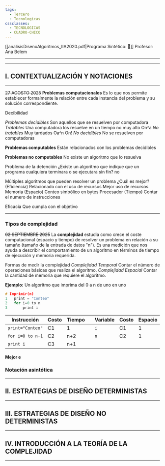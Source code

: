 ```yaml
---
tags:
  - Tercero
  - Tecnologicas
cssclasses:
  - TECNOLOGICAS
  - CUADRO-CHICO
---
```

[[analisisDisenoAlgoritmos_IIA2020.pdf|Programa Sintético: 📄]]
Profesor: Ana Belem 
____
____
## I. CONTEXTUALIZACIÓN Y NOTACIONES
---
~~27 AGOSTO 2025~~
__Problemas computacionales__ Es lo que nos permite establecer formalmente la relación entre cada instancia del problema y su solución correspondiente.

Decibilidad

_Problemas decidibles_ Son aquellos que se resuelven por computadora
	_Tratables_ Una computadora los resuelve en un tiempo no muy alto On^a
	_No tratables_ Muy tardados Oa^n  On! 
_No decidibles_ No se resuelven por computadoras

__Problemas computables__ Están relacionados con los problemas decidibles

__Problemas no computables__ No existe un algoritmo que lo resuelva

Problema de la detención ¿Existe un algoritmo que indique que un programa cualquiera terminara o se ejecutara sin fin?
no

Múltiples algoritmos que pueden resolver un problema
¿Cuál es mejor? (Eficiencia) Relacionado con el uso de recursos
Mejor uso de recursos
	Memoria (Espacio) Conteo simbólico en bytes
	Procesador (Tiempo) Contar el numero de instrucciones 

Eficacia Que cumpla con el objetivo

---
### Tipos de complejidad

~~02 SEPTIEMBRE 2025~~
La __complejidad__ estudia como crece el coste computacional (espacio y tiempo) de resolver un problema en relación a su tamaño (tamaño de la entrada de datos "n"). Es una medición que nos ayuda a describir el comportamiento de un algoritmo en términos de tiempo de ejecución y memoria requerida.

Formas de medir la complejidad
_Complejidad Temporal_ Contar el número de operaciones básicas que realiza el algoritmo.
_Complejidad Espacial_ Contar la cantidad de memoria que requiere el algoritmo.

__Ejemplo:__ Un algoritmo que imprima del 0 a n de uno en uno
``` c
# Imprimir(n)
1	print = "Conteo"
2	for i=0 to n
3		print i	
```

| Instrucción      | Costo | Tiempo |     | Variable | Costo | Espacio |
| ---------------- | ----- | ------ | --- | -------- | ----- | ------- |
| `print="Conteo"` | C1    | 1      |     | `i`      | C1    | 1       |
| `for i=0 to n-1` | C2    | n+2    |     | `n`      | C2    | 1       |
| `print i`        | C3    | n+1    |     |          |       |         |

#### Mejor e
### Notación asintótica



____
## II.  ESTRATEGIAS DE DISEÑO DETERMINISTAS
____
## III.  ESTRATEGIAS DE DISEÑO NO DETERMINISTAS
____
## IV.  INTRODUCCIÓN A LA TEORÍA DE LA COMPLEJIDAD 
---
